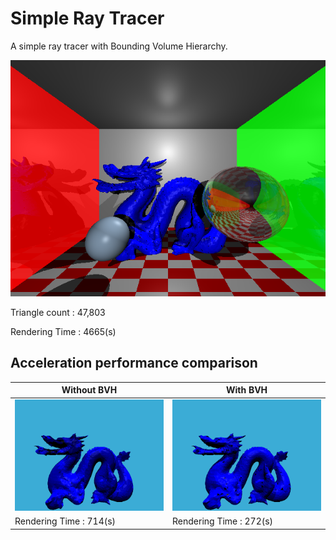 # Simple Ray Tracer
A simple ray tracer with Bounding Volume Hierarchy.


![image](images/room_dragon_bvh_4665.png)

Triangle count : 47,803

Rendering Time : 4665(s)

## Acceleration performance comparison


Without BVH | With BVH
---|---
![image](images/dragon_714.png) | ![image](images/dragon_bvh_272.png)
Rendering Time : 714(s) | Rendering Time : 272(s)



###### 